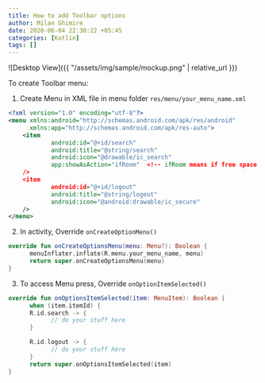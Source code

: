 ```yaml
---
title: How to add Toolbar options
author: Milan Ghimire
date: 2020-06-04 22:30:22 +05:45
categories: [Kotlin]
tags: []
---
```


![Desktop View]({{ "/assets/img/sample/mockup.png" | relative_url }})

To create Toolbar menu:
1. Create Menu in XML file in menu folder `res/menu/your_menu_name.xml`

```xml
<?xml version="1.0" encoding="utf-8"?>
<menu xmlns:android="http://schemas.android.com/apk/res/android"
      xmlns:app="http://schemas.android.com/apk/res-auto">
    <item
            android:id="@+id/search"
            android:title="@string/search"
            android:icon="@drawable/ic_search"
            app:showAsAction="ifRoom"  <!-- ifRoom means if free space then only showuo -->
    />
    <item
            android:id="@+id/logout"
            android:title="@string/logout"
            android:icon="@android:drawable/ic_secure"
    />
</menu>
```

2. In activity, Override `onCreateOptionMenu()`

```kotlin
override fun onCreateOptionsMenu(menu: Menu?): Boolean {
      menuInflater.inflate(R.menu.your_menu_name, menu)
      return super.onCreateOptionsMenu(menu)
}
```

3. To access Menu press, Override `onOptionItemSelected()`

```kotlin
override fun onOptionsItemSelected(item: MenuItem): Boolean {
      when (item.itemId) {
      R.id.search -> {
            // do your stuff here
      }

      R.id.logout -> {
            // do your stuff here
      }
      return super.onOptionsItemSelected(item)
}
```